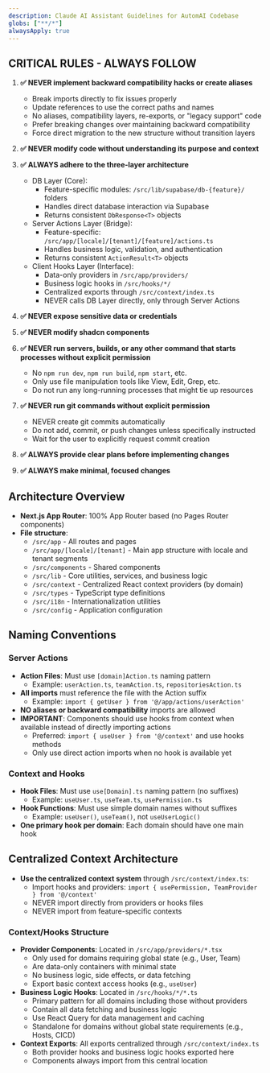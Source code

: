 ```yaml
---
description: Claude AI Assistant Guidelines for AutomAI Codebase
globs: ["**/*"]
alwaysApply: true
---
```


## CRITICAL RULES - ALWAYS FOLLOW

1. **✅ NEVER implement backward compatibility hacks or create aliases**
   - Break imports directly to fix issues properly
   - Update references to use the correct paths and names
   - No aliases, compatibility layers, re-exports, or "legacy support" code
   - Prefer breaking changes over maintaining backward compatibility
   - Force direct migration to the new structure without transition layers

2. **✅ NEVER modify code without understanding its purpose and context**

3. **✅ ALWAYS adhere to the three-layer architecture**
   - DB Layer (Core):
     - Feature-specific modules: `/src/lib/supabase/db-{feature}/` folders
     - Handles direct database interaction via Supabase
     - Returns consistent `DbResponse<T>` objects
   - Server Actions Layer (Bridge):
     - Feature-specific: `/src/app/[locale]/[tenant]/[feature]/actions.ts`
     - Handles business logic, validation, and authentication
     - Returns consistent `ActionResult<T>` objects
   - Client Hooks Layer (Interface):
     - Data-only providers in `/src/app/providers/`
     - Business logic hooks in `/src/hooks/*/`
     - Centralized exports through `/src/context/index.ts`
     - NEVER calls DB Layer directly, only through Server Actions

4. **✅ NEVER expose sensitive data or credentials**
5. **✅ NEVER modify shadcn components**
6. **✅ NEVER run servers, builds, or any other command that starts processes without explicit permission**
   - No `npm run dev`, `npm run build`, `npm start`, etc.
   - Only use file manipulation tools like View, Edit, Grep, etc.
   - Do not run any long-running processes that might tie up resources
7. **✅ NEVER run git commands without explicit permission**
   - NEVER create git commits automatically
   - Do not add, commit, or push changes unless specifically instructed
   - Wait for the user to explicitly request commit creation
8. **✅ ALWAYS provide clear plans before implementing changes**
9. **✅ ALWAYS make minimal, focused changes**

## Architecture Overview
- **Next.js App Router**: 100% App Router based (no Pages Router components)
- **File structure**:
  - `/src/app` - All routes and pages
  - `/src/app/[locale]/[tenant]` - Main app structure with locale and tenant segments
  - `/src/components` - Shared components
  - `/src/lib` - Core utilities, services, and business logic
  - `/src/context` - Centralized React context providers (by domain)
  - `/src/types` - TypeScript type definitions
  - `/src/i18n` - Internationalization utilities
  - `/src/config` - Application configuration

## Naming Conventions

### Server Actions
- **Action Files**: Must use `[domain]Action.ts` naming pattern
  - Example: `userAction.ts`, `teamAction.ts`, `repositoriesAction.ts`
- **All imports** must reference the file with the Action suffix
  - Example: `import { getUser } from '@/app/actions/userAction'`
- **NO aliases or backward compatibility** imports are allowed
- **IMPORTANT**: Components should use hooks from context when available instead of directly importing actions
  - Preferred: `import { useUser } from '@/context'` and use hooks methods
  - Only use direct action imports when no hook is available yet

### Context and Hooks
- **Hook Files**: Must use `use[Domain].ts` naming pattern (no suffixes)
  - Example: `useUser.ts`, `useTeam.ts`, `usePermission.ts`
- **Hook Functions**: Must use simple domain names without suffixes
  - Example: `useUser()`, `useTeam()`, not `useUserLogic()` 
- **One primary hook per domain**: Each domain should have one main hook

## Centralized Context Architecture
- **Use the centralized context system** through `/src/context/index.ts`:
  - Import hooks and providers: `import { usePermission, TeamProvider } from '@/context'`
  - NEVER import directly from providers or hooks files
  - NEVER import from feature-specific contexts

### Context/Hooks Structure
- **Provider Components**: Located in `/src/app/providers/*.tsx`
  - Only used for domains requiring global state (e.g., User, Team)
  - Are data-only containers with minimal state
  - No business logic, side effects, or data fetching
  - Export basic context access hooks (e.g., `useUser`)
- **Business Logic Hooks**: Located in `/src/hooks/*/*.ts`
  - Primary pattern for all domains including those without providers
  - Contain all data fetching and business logic
  - Use React Query for data management and caching
  - Standalone for domains without global state requirements (e.g., Hosts, CICD)
- **Context Exports**: All exports centralized through `/src/context/index.ts`
  - Both provider hooks and business logic hooks exported here
  - Components always import from this central location